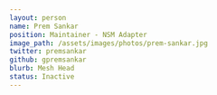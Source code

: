```yaml
---
layout: person
name: Prem Sankar
position: Maintainer - NSM Adapter
image_path: /assets/images/photos/prem-sankar.jpg
twitter: premsankar
github: gpremsankar
blurb: Mesh Head
status: Inactive
---
```

